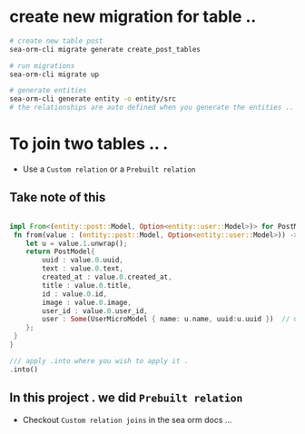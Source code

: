 # create new migration for table .. 

```sh
# create new table post
sea-orm-cli migrate generate create_post_tables

# run migrations 
sea-orm-cli migrate up 

# generate entities 
sea-orm-cli generate entity -o entity/src
# the relationships are auto defined when you generate the entities .. 
```


# To join two tables .. .

- Use a `Custom relation` or a `Prebuilt relation ` 



## Take note of this 


```rs

impl From<(entity::post::Model, Option<entity::user::Model>)> for PostModel {
 fn from(value : (entity::post::Model, Option<entity::user::Model>)) -> Self {
    let u = value.1.unwrap();
    return PostModel{
        uuid : value.0.uuid,
        text : value.0.text,
        created_at : value.0.created_at,
        title : value.0.title,
        id : value.0.id,
        image : value.0.image,
        user_id : value.0.user_id,  
        user : Some(UserMicroModel { name: u.name, uuid:u.uuid })  // user info
    };
 }
}

/// apply .into where you wish to apply it .
.into()

```



## In this project . we did `Prebuilt relation ` 

- Checkout `Custom relation joins` in the sea orm docs ... 


